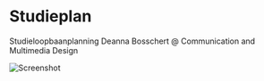 # Studieplan

Studieloopbaanplanning Deanna Bosschert @ Communication and Multimedia Design

![Screenshot](https://imgur.com/HGbTn4L.png)
